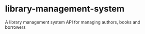 # library-management-system
A library management system API for managing authors, books and borrowers
